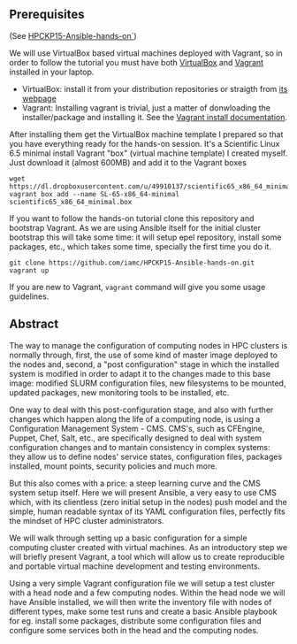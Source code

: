 

## Prerequisites

(See [HPCKP15-Ansible-hands-on`](https://github.com/iamc/HPCKP15-Ansible-hands-on/blob/master/HPCKP15-Ansible-hands-on.rst))

We will use VirtualBox based virtual machines deployed with Vagrant, so in
order to follow the tutorial you must have both [VirtualBox]() and [Vagrant]()
installed in your laptop.

 * VirtualBox: install it from your distribution repositories or straigth from [its webpage](https://www.virtualbox.org/wiki/Downloads)
 * Vagrant: Installing vagrant is trivial, just a matter of donwloading the installer/package and installing it. See the [Vagrant install documentation](https://docs.vagrantup.com/v2/installation/index.html). 

After installing them get the VirtualBox machine template I prepared so that
you have everything ready for the hands-on session. It's a Scientific Linux 6.5
minimal install Vagrant "box" (virtual machine template) I created myself. Just
download it (almost 600MB) and add it to the Vagrant boxes

    wget https://dl.dropboxusercontent.com/u/49910137/scientific65_x86_64_minimal.box
    vagrant box add --name SL-65-x86_64-minimal scientific65_x86_64_minimal.box

If you want to follow the hands-on tutorial clone this repository and bootstrap Vagrant. As we are using Ansible itself for the initial cluster bootstrap this will take some time: it will setup epel repository, install some packages, etc., which takes some time, specially the first time you do it. 

    git clone https://github.com/iamc/HPCKP15-Ansible-hands-on.git
    vagrant up

If you are new to Vagrant, ``vagrant`` command will give you some usage guidelines.


## Abstract

The way to manage the configuration of computing nodes in HPC clusters is
normally through, first, the use of some kind of master image deployed to the
nodes and, second, a "post configuration" stage in which the installed system
is modified in order to adapt it to the changes made to this base image:
modified SLURM configuration files, new filesystems to be mounted, updated
packages, new monitoring tools to be installed, etc.

One way to deal with this post-configuration stage, and also with further
changes which happen along the life of a computing node, is using a
Configuration Management System - CMS. CMS's, such as CFEngine, Puppet, Chef,
Salt, etc., are specifically designed to deal with system configuration changes
and to mantain consistency in complex systems: they allow us to define nodes'
service states, configuration files,
packages installed, mount points, security policies and much more.

But this also comes with a price: a steep learning curve and the CMS system
setup itself. Here we will present Ansible, a very easy to use CMS which, with
its clientless (zero initial setup in the nodes) push model and the simple,
human readable syntax of its YAML configuration files, perfectly fits the
mindset of HPC cluster administrators.

We will walk through setting up a basic
configuration for a simple computing cluster created with virtual machines. As
an introductory step we will briefly present Vagrant, a tool which will allow
us to create reproducible and portable virtual machine development and
testing environments.

Using a very simple Vagrant configuration file we will setup a test cluster
with a head node and a few computing nodes. Within the head node we will
have Ansible installed, we will then write the inventory file with nodes of
different types, make some test runs and create a basic Ansible playbook for
eg. install some packages, distribute some configuration files and configure
some services both in the head and the computing nodes.

